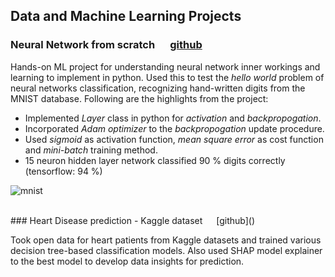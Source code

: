 ## Data and Machine Learning Projects

### Neural Network from scratch    &emsp; [github](https://github.com/td-iceman/Tarandeep-Projects/blob/main/NN_from_scratch.ipynb)

Hands-on ML project for understanding neural network inner workings and learning to implement in python. Used this to test the _hello world_ problem of neural networks classification, recognizing hand-written digits from the MNIST database. Following are the highlights from the project:

- Implemented _Layer_ class in python for _activation_ and _backpropogation_.
- Incorporated _Adam optimizer_ to the _backpropogation_ update procedure.
- Used _sigmoid_ as activation function, _mean square error_ as cost function and _mini-batch_ training method.
- 15 neuron hidden layer network classified 90 % digits correctly (tensorflow: 94 %)

![mnist](/Tarandeep-Projects/MNIST_digit.jpg)

<br>
### Heart Disease prediction - Kaggle dataset     &emsp; [github]()

Took open data for heart patients from Kaggle datasets and trained various decision tree-based classification models. Also used SHAP model explainer to the best model to develop data insights for prediction.
